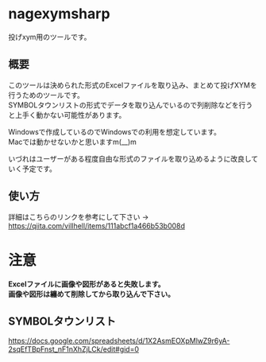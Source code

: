 # nagexymsharp
投げxym用のツールです。

## 概要
このツールは決められた形式のExcelファイルを取り込み、まとめて投げXYMを行うためのツールです。<br />
SYMBOLタウンリストの形式でデータを取り込んでいるので列削除などを行うと上手く動かない可能性があります。

Windowsで作成しているのでWindowsでの利用を想定しています。<br />
Macでは動かせないかと思いますm(__)m

いづれはユーザーがある程度自由な形式のファイルを取り込めるように改良していく予定です。

## 使い方
詳細はこちらのリンクを参考にして下さい → https://qiita.com/villhell/items/111abcf1a466b53b008d

# 注意
**Excelファイルに画像や図形があると失敗します。<br >
画像や図形は纏めて削除してから取り込んで下さい。**

## SYMBOLタウンリスト
https://docs.google.com/spreadsheets/d/1X2AsmEOXpMlwZ9r6yA-2sqEfTBpFnst_nF1nXhZjLCk/edit#gid=0
